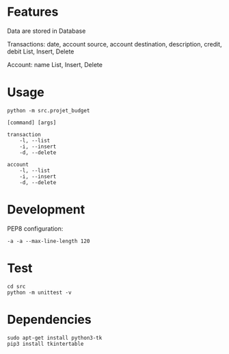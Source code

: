 # Features

Data are stored in Database

Transactions: date, account source, account destination, description, credit, debit
List, Insert, Delete

Account: name
List, Insert, Delete

# Usage

    python -m src.projet_budget

    [command] [args]

    transaction
		-l, --list
		-i, --insert
		-d, --delete
        
	account
		-l, --list
		-i, --insert
		-d, --delete

# Development

PEP8 configuration:

    -a -a --max-line-length 120

# Test

	cd src
	python -m unittest -v

# Dependencies

	sudo apt-get install python3-tk
	pip3 install tkintertable